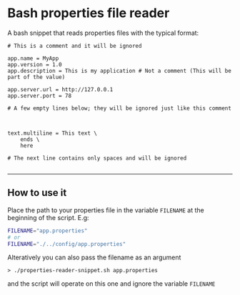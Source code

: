 # Bash properties file reader

A bash snippet that reads properties files with the typical format:


```properties
# This is a comment and it will be ignored

app.name = MyApp
app.version = 1.0
app.description = This is my application # Not a comment (This will be part of the value)

app.server.url = http://127.0.0.1
app.server.port = 78

# A few empty lines below; they will be ignored just like this comment



text.multiline = This text \
    ends \
    here

# The next line contains only spaces and will be ignored
        
```

---

## How to use it


Place the path to your properties file in the variable `FILENAME` at the beginning of the script. E.g:

```bash
FILENAME="app.properties"
# or
FILENAME="./../config/app.properties"
```

Alteratively you can also pass the filename as an argument

```shell
> ./properties-reader-snippet.sh app.properties
```

and the script will operate on this one and ignore the variable `FILENAME`